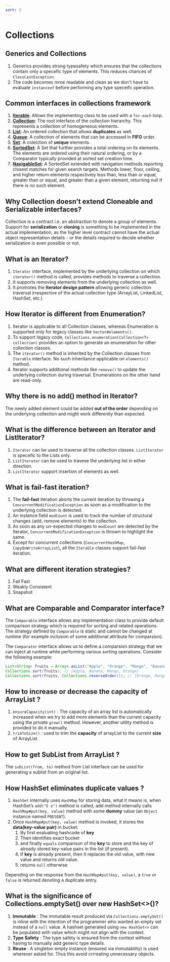 ```yaml
---
sort: 3
---
```


# Collections

## Generics and Collections

1. Generics provides strong typesafety which ensures that the collections contain only a specefic type of elements. This reduces chances of `ClassCastException`.
2. The code becomes mroe readable and clean as we don't have to evaluate `instanceof` before performing any type speceifc operation.

## Common interfaces in collections framework

1. **[Iterable](https://docs.oracle.com/javase/8/docs/api/java/lang/Iterable.html)**: Allows the implementing class to be used with a `for-each` loop.
2. **[Collection](https://docs.oracle.com/javase/8/docs/api/java/util/Collection.html)**: The root interface of the collection hierarchy. This represents a collection of homogeneous elements.
3. **[List](https://docs.oracle.com/javase/8/docs/api/java/util/List.html)**: An ordered collection that allows **duplicates** as well.
4. **[Queue](https://docs.oracle.com/javase/8/docs/api/java/util/Queue.html)**: A collection of elements that can be accessed in **FIFO** order.
5. **[Set](https://docs.oracle.com/javase/8/docs/api/java/util/Set.html)**: A colelction of **unique** elements.
6. **[SortedSet](https://docs.oracle.com/javase/8/docs/api/java/util/SortedSet.html)**: A Set that further provides a total ordering on its elements. The elements are ordered using their natural ordering, or by a Comparator typically provided at sorted set creation time.
7. **[NavigableSet](https://docs.oracle.com/javase/8/docs/api/java/util/NavigableSet.html)**: A SortedSet extended with navigation methods reporting closest matches for given search targets. Methods lower, floor, ceiling, and higher return elements respectively less than, less than or equal, greater than or equal, and greater than a given element, returning null if there is no such element.

## Why Collection doesn’t extend Cloneable and Serializable interfaces?

Collection is a contract i.e. an abstraction to denote a group of elements. Support for **serialization** or **cloning** is something to be implemented in the actual implementation, as the higher level contract cannot have the actual object representation details - or the details required to decide whether serialization is even possible or not.

## What is an Iterator?

1. `Iterator` interface, implemented by the underlying collection on which `iterator()` method is called, provides methods to traverse a collection.
2. It supports removing elements from the underlying collection as well.
3. It promotes the **Iterator design pattern** allowing generic collection traversal irrespective of the actual collection type (ArrayList, LinkedList, HashSet, etc.)

## How Iterator is different from Enumeration?

1. Iterator is applicable to all Collection classes, whereas Enumeration is supported only for legacy classes like `Vector#elements()`.
2. To support legacy code, `Collections.enumeration(Collection<T> collection)` provides an option to generate an enumeration for other collection classes.
3. The `iterator()` method is inherited by the Collection classes from `Iterable` interface. No such inheritance applicable on `elements()` method.
4. Iterator supports additional methods like `remove()` to update the underlying collection during traversal. Enumerations on the other hand are read-only.

## Why there is no add() method in Iterator?

The newly added element could be added **out of the order** depending on the underlying collection and might work differently than expected.

## What is the difference between an Iterator and ListIterator?

1. `Iterator` can be used to traverse all the collection classes. `ListIterator` is specefic to the Lists only.
2. `ListIterator` can be used to travese the underlying list in either direction.
3. `ListIterator` support insertion of elements as well.

## What is fail-fast iteration?

1. The **fail-fast** iteration aborts the current iteration by throwing a `ConcurrentModificationException` as soon as a modification to the underlying collection is detected.
2. An instance field `modCount` is used to track the number of structural changes (add, remove elements) to the collection.
3. As soon as any un-expected changes to `modCount` are detected by the Iterator, `ConcurrentModificationException` is thrown to highlight the same.
4. Except for concurrent collections (`ConcurrentHashMap`, `CopyOnWriteArrayList`), all the `Iterable` classes support fail-fast iteration.

## What are different iteration strategies?

1. Fail Fast
2. Weakly Consistent
3. Snapshot

## What are Comparable and Comparator interface?

The `Comparable` interface allows any implementation class to provide default comparison strategy which is required for sorting and related operations. The strategy defined by `Comparable` is static and cannot be changed at runtime (for example inclusion of some additional attribute for comparsion).

The `Comparator` interface allows us to define a comparsion strategy that we can inject at runtime while performing various sorting operations. Consider the following example:

```java
List<String> fruits = Arrays.asList("Apple", "Orange", "Mango", "Banana");
Collections.sort(fruits); // [Apple, Banana, Mango, Orange]
Collections.sort(fruits, Collections.reverseOrder()); // [Orange, Mango, Banana, Apple]
```

## How to increase or decrease the capacity of ArrayList ?

1. `ensureCapacity(int)` : The capacity of an array list is automatically increased when we try to add more elements than the current capacity using the private `grow()` method. However, another utility method is provided to do it manually.
2. `trimToSize()` : used to trim the **capacity** of arrayList to the current **size** of ArrayList.

## How to get SubList from ArrayList ?

The `subList(from, to)` method from List interface can be used for generating a sublist from an original list.

## How HashSet eliminates duplicate values ?

1. `HashSet` internally uses `HashMap` for storing data, what it means is, when HashSet’s `add("E e")` method is called, add method internally calls `HashMap#put(key, value)` method with some **dummy** value (an `Object` instance named `PRESENT`).
2. Once `HashMap#put(key, value)` method is invoked, it stores the **data(key-value pair)** in bucket:
   1. By first evaluating hashcode of **key**
   2. Then identifies exact bucket
   3. and finally `equals` comparison of the **key** to store and the key of already stored key-value pairs in the list (if present).
   4. If **key** is already present, then it replaces the old value, with new value and returns old value.
   5. returns `null` otherwise

Depending on the response from the `HashMap#put(key, value)`, a `true` or `false` is returned denoting a duplicate entry.

## What is the significance of Collections.emptySet() over new HashSet<>()?

1. **Immutable** : The immutable result produced via `Collections.emptySet()` is inline with the intention of the programmer who wanted an empty set instead of a `null` value. A hashset generated using `new HashSet<>` can be populated with value which might not align with the context.
2. **Type Safety** : The type safety is ensured from the context without having to manually add generic type details.
3. **Reuse** : A singleton empty instance (ensured via immutability) is used wherever asked for. Thus this avoid crrreating unnecessary objects.
